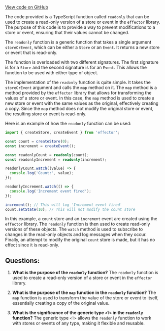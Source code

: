 [View code on GitHub](https://github.com/igorkamyshev/farfetched/packages/core/src/libs/patronus/readonly.ts)

The code provided is a TypeScript function called `readonly` that can be used to create a read-only version of a store or event in the `effector` library. The purpose of this code is to provide a way to prevent modifications to a store or event, ensuring that their values cannot be changed.

The `readonly` function is a generic function that takes a single argument `storeOrEvent`, which can be either a `Store` or an `Event`. It returns a new store or event that is read-only.

The function is overloaded with two different signatures. The first signature is for a `Store` and the second signature is for an `Event`. This allows the function to be used with either type of object.

The implementation of the `readonly` function is quite simple. It takes the `storeOrEvent` argument and calls the `map` method on it. The `map` method is a method provided by the `effector` library that allows for transforming the values of a store or event. In this case, the `map` method is used to create a new store or event with the same values as the original, effectively creating a copy. Since the `map` method does not modify the original store or event, the resulting store or event is read-only.

Here is an example of how the `readonly` function can be used:

```typescript
import { createStore, createEvent } from 'effector';

const count = createStore(0);
const increment = createEvent();

const readonlyCount = readonly(count);
const readonlyIncrement = readonly(increment);

readonlyCount.watch((value) => {
  console.log('Count:', value);
});

readonlyIncrement.watch(() => {
  console.log('Increment event fired');
});

increment(); // This will log 'Increment event fired'
count.setState(10); // This will not modify the count store
```

In this example, a `count` store and an `increment` event are created using the `effector` library. The `readonly` function is then used to create read-only versions of these objects. The `watch` method is used to subscribe to changes in the read-only objects and log messages when they occur. Finally, an attempt to modify the original `count` store is made, but it has no effect since it is read-only.
## Questions: 
 1. **What is the purpose of the `readonly` function?**
The `readonly` function is used to create a read-only version of a store or event in the `effector` library.

2. **What is the purpose of the `map` function in the `readonly` function?**
The `map` function is used to transform the value of the store or event to itself, essentially creating a copy of the original value.

3. **What is the significance of the generic type `<T>` in the `readonly` function?**
The generic type `<T>` allows the `readonly` function to work with stores or events of any type, making it flexible and reusable.